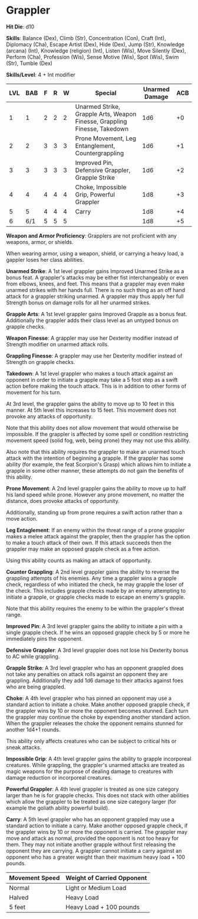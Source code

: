 # Grappler

**Hit Die**: d10

**Skills**: Balance (Dex), Climb (Str), Concentration (Con), Craft (Int), Diplomacy (Cha), Escape Artist (Dex), Hide (Dex), Jump (Str), Knowledge (arcana) (Int), Knowledge (religion) (Int), Listen (Wis), Move Silently (Dex), Perform (Cha), Profession (Wis), Sense Motive (Wis), Spot (Wis), Swim (Str), Tumble (Dex)

**Skills/Level**: 4 + Int modifier

LVL | BAB | F | R | W | Special | Unarmed Damage |ACB 
--- | --- | - | - | - | ------- | -------------- |--- 
1   | 1   | 2 | 2 | 2 | Unarmed Strike, Grapple Arts, Weapon Finesse, Grappling Finesse, Takedown | 1d6 | +0
2   | 2   | 3 | 3 | 3 | Prone Movement, Leg Entanglement, Countergrappling | 1d6 | +1
3   | 3   | 3 | 3 | 3 | Improved Pin, Defensive Grappler, Grapple Strike | 1d6 | +2
4   | 4   | 4 | 4 | 4 | Choke, Impossible Grip, Powerful Grappler | 1d8 | +3
5   | 5   | 4 | 4 | 4 | Carry | 1d8 | +4
6   | 6/1 | 5 | 5 | 5 |  | 1d8 | +5

**Weapon and Armor Proficiency**: Grapplers are not proficient with any weapons, armor, or shields.

When wearing armor, using a weapon, shield, or carrying a heavy load, a gappler loses her class abilities.

**Unarmed Strike**: A 1st level grappler gains Improved Unarmed Strike as a bonus feat. A grappler's attacks may be either fist interchangeably or even from elbows, knees, and feet. This means that a grappler may even make unarmed strikes with her hands full. There is no such thing as an off hand attack for a grappler striking unarmed. A grappler may thus apply her full Strength bonus on damage rolls for all her unarmed strikes.

**Grapple Arts**: A 1st level grappler gains Improved Grapple as a bonus feat. Additionally the grappler adds their class level as an untyped bonus on grapple checks.

**Weapon Finesse**: A grappler may use her Dexterity modifier instead of Strength modifier on unarmed attack rolls. 

**Grappling Finesse**: A grappler may use her Dexterity modifier instead of Strength on grapple checks.

**Takedown**: A 1st level grappler who makes a touch attack against an opponent in order to initiate a grapple may take a 5 foot step as a swift action before making the touch attack. This is in addition to other forms of movement for his turn.

At 3rd level, the grappler gains the ability to move up to 10 feet in this manner. At 5th level this increases to 15 feet. This movement does not provoke any attacks of opportunity.

Note that this ability does not allow movement that would otherwise be impossible. If the grappler is affected by some spell or condition restricting movement speed (solid fog, web, being prone)  they may not use this ability.

Also note that this ability requires the grappler to make an unarmed touch attack with the intention of beginning a grapple. If the grappler has some ability (for example, the feat Scorpion's Grasp) which allows him to initiate a grapple in some other manner, these attempts do not gain the benefits of this ability.

**Prone Movement**: A 2nd level grappler gains the ability to move up to half his land speed while prone. However any prone movement, no matter the distance, does provoke attacks of opportunity.

Additionally, standing up from prone requires a swift action rather than a move action.

**Leg Entaglement**: If an enemy within the threat range of a prone grappler makes a melee attack against the grappler, then the grappler has the option to make a touch attack of their own. If this attack succeeds then the grappler may make an opposed grapple check as a free action. 

Using this ability counts as making an attack of opportunity. 

**Counter Grappling**: A 2nd level grappler gains the ability to reverse the grappling attempts of his enemies. Any time a grappler wins a grapple check, regardless of who initiated the check, he may grapple the loser of the check. This includes grapple checks made by an enemy attempting to initiate a grapple, or grapple checks made to escape an enemy's grapple.

Note that this ability requires the enemy to be within the grappler's threat range.

**Improved Pin**: A 3rd level grappler gains the ability to initiate a pin with a single grapple check. If he wins an opposed grapple check by 5 or more he immediately pins the opponent.

**Defensive Grappler**: A 3rd level grappler does not lose his Dexterity bonus to AC while grappling. 

**Grapple Strike**: A 3rd level grappler who has an opponent grappled does not take any penalties on attack rolls against an opponent they are grappling. Additionally they add 1d6 damage to their attacks against foes who are being grappled.

**Choke**: A 4th level grappler who has pinned an opponent may use a standard action to initiate a choke. Make another opposed grapple check, if the grappler wins by 10 or more the opponent becomes stunned. Each turn the grappler may continue the choke by expending another standard action. When the grappler releases the choke the opponent remains stunned for another 1d4+1 rounds.

This ability only affects creatures who can be subject to critical hits or sneak attacks.

**Impossible Grip**: A 4th level grappler gains the ability to grapple incorporeal creatures. While grappling, the grappler's unarmed attacks are treated as magic weapons for the purpose of dealing damage to creatures with damage reduction or incorporeal creatures.

**Powerful Grappler**: A 4th level grappler is treated as one size category larger than he is for grapple checks. This does not stack with other abilities which allow the grappler to be treated as one size category larger (for example the goliath ability powerful build).

**Carry**: A 5th level grappler who has an opponent grappled may use a standard action to initiate a carry. Make another opposed grapple check, if the grappler wins by 10 or more the opponent is carried. The grappler may move and attack as normal, provided the opponent is not too heavy for them. They may not initiate another grapple without first releasing the opponent they are carrying. A grappler cannot initiate a carry against an opponent who has a greater weight than their maximum heavy load + 100 pounds.

Movement Speed | Weight of Carried Opponent
-------------- | --------------------------
Normal         | Light or Medium Load
Halved		   | Heavy Load
5 feet 		   | Heavy Load + 100 pounds

